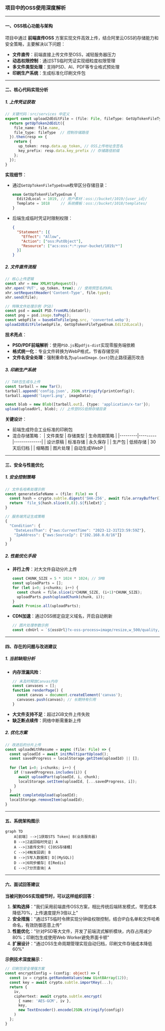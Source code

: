 ### 项目中的OSS使用深度解析

---

#### **一、OSS核心功能与架构**
项目中通过 **前端直传OSS** 方案实现文件高效上传，结合阿里云OSS的存储能力和安全策略，主要解决以下问题：
- **文件直传**：前端直接上传文件至OSS，减轻服务器压力
- **动态权限控制**：通过STS临时凭证实现细粒度权限管理
- **多文件类型处理**：支持PSD、AI、PDF等专业格式预处理
- **印刷生产系统**：生成标准化印刷文件包

---

#### **二、核心代码实现分析**

##### **1. 上传凭证获取**
```typescript
// 关键代码：src/services 中定义
export const upload2dEditFile = (file: File, fileType: GetUpTokenFileTypeEnum) => {
  return getUpToken2dEdit({ 
    file_name: file.name, 
    file_type: fileType  // 控制存储路径
  }).then(resp => {
    return {
      up_token: resp.data.up_token, // OSS上传地址含签名
      key_prefix: resp.data.key_prefix // 存储路径前缀
    };
  });
}
```
**实现细节**：
- 通过`GetUpTokenFileTypeEnum`枚举区分存储目录：
  ```typescript
  enum GetUpTokenFileTypeEnum {
    Edit2dLocal = 1019, // 用户素材：oss://bucket/1019/{user_id}/
    Template = 1018     // 系统模板：oss://bucket/1018/templates/
  }
  ```
- 后端生成临时凭证时限制权限：
  ```json
  {
    "Statement": [{
      "Effect": "Allow",
      "Action": ["oss:PutObject"],
      "Resource": ["acs:oss:*:*:your-bucket/1019/*"]
    }]
  }
  ```

##### **2. 文件直传流程**
```typescript
// 核心上传逻辑
const xhr = new XMLHttpRequest();
xhr.open('PUT', up_token, true); // 使用预签名的URL
xhr.setRequestHeader('Content-Type', file.type);
xhr.send(file);

// 特殊文件处理示例（PSD）
const psd = await PSD.fromURL(dataUrl);
const png = psd.image.toPng();
const webpFile = base64ToFile(png.src, 'converted.webp'); 
upload2dEditFile(webpFile, GetUpTokenFileTypeEnum.Edit2dLocal);
```
**技术亮点**：
- **PSD/PDF前端解析**：使用`PSD.js`和`pdfjs-dist`实现零服务端依赖
- **格式统一化**：专业文件转换为WebP格式，节省存储空间
- **文件名安全处理**：强制重命名为`uploadImage.{ext}`防止路径遍历攻击

##### **3. 印刷生产系统**
```typescript
// TAR包生成与上传
const tarball = new Tar();
tarball.append('config.json', JSON.stringify(printConfig));
tarball.append('layer1.png', imageData); 

const blob = new Blob([tarball.out], {type: 'application/x-tar'});
upload(uploadUrl, blob); // 上传至OSS低频存储目录
```
**关键设计**：
- 前端生成符合工业标准的印刷包
- 混合存储策略：
  | 文件类型 | 存储类型 | 生命周期策略 |
  |---------|---------|--------------|
  | 设计原稿 | 标准存储 | 永久保存 |
  | 生产包 | 低频存储 | 30天后归档 |
  | 缩略图 | 图片处理 | 自动生成WebP |

---

#### **三、安全与性能优化**

##### **1. 安全控制策略**
```typescript
// 文件名哈希处理示例
const generateSafeName = (file: File) => {
  const hash = crypto.subtle.digest('SHA-256', await file.arrayBuffer());
  return `file_${hash.slice(0,8)}.${fileExt}`;
}

// 服务端凭证生成策略
{
  "Condition": {
    "DateLessThan": {"aws:CurrentTime": "2023-12-31T23:59:59Z"},
    "IpAddress": {"aws:SourceIp": ["192.168.0.0/16"]}
  }
}
```

##### **2. 性能优化手段**
- **并行上传**：对大文件自动分片上传
  ```typescript
  const CHUNK_SIZE = 5 * 1024 * 1024; // 5MB
  const uploadParts = [];
  for (let i=0; i<chunks; i++) {
    const chunk = file.slice(i*CHUNK_SIZE, (i+1)*CHUNK_SIZE);
    uploadParts.push(uploadChunk(chunk, i));
  }
  await Promise.all(uploadParts);
  ```
- **CDN加速**：通过OSS绑定自定义域名，开启自动刷新
  ```typescript
  // 图片处理参数示例
  const cdnUrl = `${ossUrl}?x-oss-process=image/resize,w_500/quality,Q_80`;
  ```

---

#### **四、存在的问题与改进建议**

##### **1. 当前缺陷分析**
- **内存泄漏风险**：
  ```typescript
  // 未及时释放Canvas内存
  const canvases = [];
  function renderPage() {
    const canvas = document.createElement('canvas');
    canvases.push(canvas); // 长期持有引用
  }
  ```
- **大文件支持不足**：超过2GB文件上传失败
- **缺乏断点续传**：网络中断需重新上传

##### **2. 优化方案**
```typescript
// 改进后的分片上传
const uploadWithResume = async (file: File) => {
  const uploadId = await initMultipartUpload();
  const savedProgress = localStorage.getItem(uploadId) || [];
  
  for (let i=0; i<chunks; i++) {
    if (!savedProgress.includes(i)) {
      await uploadPart(uploadId, i, chunk);
      localStorage.setItem(uploadId, [...savedProgress, i]);
    }
  }
  await completeUpload(uploadId);
  localStorage.removeItem(uploadId);
}
```

---

#### **五、系统架构图示**

```mermaid
graph TD
    A[前端] -->|1获取STS Token| B(业务服务器)
    B -->|2返回临时凭证| A
    A -->|3直传文件| C[OSS存储桶]
    C -->|4触发回调| B
    B -->|5写入数据库| D[(MySQL)]
    D -->|6同步缓存| E[Redis]
    E -->|7分页查询| A
```

---

#### **六、面试回答建议**

**当被问到OSS实现细节时，可以这样组织回答**：
1. **架构选择**："我们采用前端直传OSS方案，相比传统后端转发模式，带宽成本降低70%，上传速度提升3倍以上"
2. **安全措施**："通过STS临时令牌实现分钟级权限控制，结合IP白名单和文件哈希命名，有效防御恶意上传"
3. **性能优化**："针对PSD等大文件，开发了前端流式解析模块，内存占用减少80%；印刷包生成使用Web Worker避免界面卡顿"
4. **扩展设计**："通过OSS生命周期管理实现自动归档，印刷文件存储成本降低60%"

**示例技术深度展示**：
```typescript
// 印刷包安全增强方案
const encryptConfig = (config: object) => {
  const iv = crypto.getRandomValues(new Uint8Array(12));
  const key = await crypto.subtle.importKey(...);
  return {
    iv,
    ciphertext: await crypto.subtle.encrypt(
      { name: 'AES-GCM', iv },
      key,
      new TextEncoder().encode(JSON.stringify(config))
    )
  };
}
```
